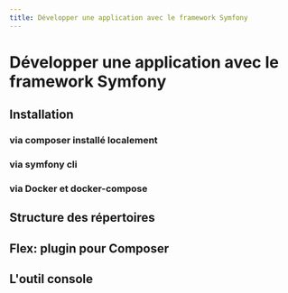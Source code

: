 ```yaml
---
title: Développer une application avec le framework Symfony
---
```

# Développer une application avec le framework Symfony

## Installation

### via composer installé localement

### via symfony cli
<asciinema id="SzO02gRsoO5Rd7LxQor46RR78" rows="20"></asciinema>

### via Docker et docker-compose


## Structure des répertoires

## Flex: plugin pour Composer

## L'outil console
